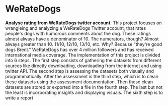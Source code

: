 # WeRateDogs
**Analyse rating from WeRateDogs twitter account.**
This project focuses on wrangleing and analyzing a WeRateDogs Twitter account, that rates
people's dogs with humorous comments about the dog. These ratings almost always have a
denominator of 10. The numerators, though? Almost always greater than 10. 11/10, 12/10,
13/10, etc. Why? Because "they're good dogs Brent." WeRateDogs has over 4 million followers
and has received international media coverage.
The implementation of this project is divided into 6 steps. The first step consists of gathering the
datasets from different sources like directly downloading, downloading from the internet and
using twitter API. The second step is assessing the datasets both visually and programmatically.
After the assessment is the third step, which is to clean these datasets using the assessment
documentation. Then these clean datasets are stored or exported into a file in the fourth step.
The last but not the least is incorporating insights and displaying visuals. The sixth step is to
write a report
